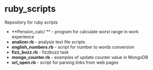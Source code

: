 # ruby_scripts
Repository for ruby scripts
- **Pension_calc/ ** - program for calculate worst range in work experience
- **analizer.rb** - analysis text file scripts
- **english_numbers.rb** - script for number to words conversion
- **fizz_buzz.rb** - fizzbuzz task
- **mongo_counter.rb** - examples of update counter value in MongoDB 
- **url_open.rb** - script for parsing links from web pages

